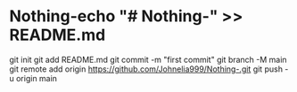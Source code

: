 # Nothing-echo "# Nothing-" >> README.md
git init
git add README.md
git commit -m "first commit"
git branch -M main
git remote add origin https://github.com/Johnelia999/Nothing-.git
git push -u origin main

